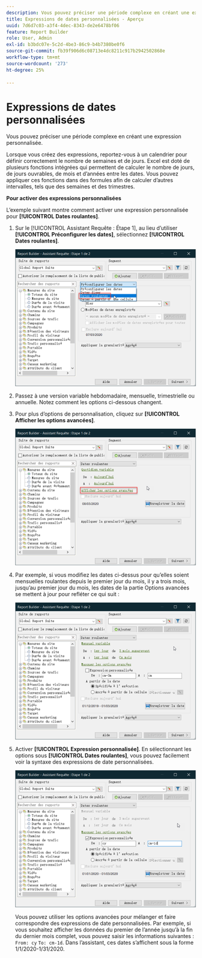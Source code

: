 ```yaml
---
description: Vous pouvez préciser une période complexe en créant une expression personnalisée.
title: Expressions de dates personnalisées - Aperçu
uuid: 7d6d7c03-a3f4-4dec-8343-de2e6478bf06
feature: Report Builder
role: User, Admin
exl-id: b3bdc07e-5c2d-4be3-86c9-b4b7380be0f6
source-git-commit: fb39f906d6c08713e4dc8211c917b2942502868e
workflow-type: tm+mt
source-wordcount: '273'
ht-degree: 25%

---
```


# Expressions de dates personnalisées

Vous pouvez préciser une période complexe en créant une expression personnalisée.

Lorsque vous créez des expressions, reportez-vous à un calendrier pour définir correctement le nombre de semaines et de jours. Excel est doté de plusieurs fonctions intégrées qui permettent de calculer le nombre de jours, de jours ouvrables, de mois et d’années entre les dates. Vous pouvez appliquer ces fonctions dans des formules afin de calculer d’autres intervalles, tels que des semaines et des trimestres.

**Pour activer des expressions personnalisées**

L’exemple suivant montre comment activer une expression personnalisée pour **[!UICONTROL Dates roulantes]**.

1. Sur le [!UICONTROL Assistant Requête : Étape 1], au lieu d’utiliser **[!UICONTROL Préconfigurer les dates]**, sélectionnez **[!UICONTROL Dates roulantes]**.

   ![Capture d’écran montrant les dates roulantes sélectionnées.](assets/rolldates1.png)

1. Passez à une version variable hebdomadaire, mensuelle, trimestrielle ou annuelle. Notez comment les options ci-dessous changent.
1. Pour plus d’options de personnalisation, cliquez sur **[!UICONTROL Afficher les options avancées]**.

   ![Capture d’écran mettant en surbrillance les options d’affichage avancées.](assets/rolldates2.png)

1. Par exemple, si vous modifiez les dates ci-dessus pour qu’elles soient mensuelles roulantes depuis le premier jour du mois, il y a trois mois, jusqu’au premier jour du mois, les dates de la partie Options avancées se mettent à jour pour refléter ce qui suit :

   ![Capture d&#39;écran montrant les dates roulantes du premier jour du mois il y a trois mois au premier jour du mois.](assets/rolldatesfor3.png)

1. Activer **[!UICONTROL Expression personnalisée]**. En sélectionnant les options sous **[!UICONTROL Dates roulantes]**, vous pouvez facilement voir la syntaxe des expressions de date personnalisées.

   ![Capture d’écran montrant l’option Personnaliser l’expression sélectionnée.](assets/rolldatesfor5.png)

   Vous pouvez utiliser les options avancées pour mélanger et faire correspondre des expressions de date personnalisées. Par exemple, si vous souhaitez afficher les données du premier de l’année jusqu’à la fin du dernier mois complet, vous pouvez saisir les informations suivantes : `From: cy` `To: cm-1d`. Dans l’assistant, ces dates s’affichent sous la forme 1/1/2020-1/31/2020.
